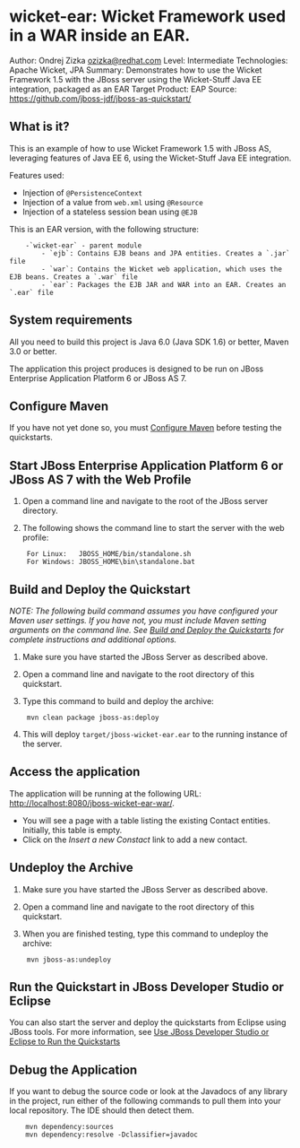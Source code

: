 wicket-ear: Wicket Framework used in a WAR inside an EAR.
=========================================================
Author: Ondrej Zizka <ozizka@redhat.com>
Level: Intermediate
Technologies: Apache Wicket, JPA
Summary: Demonstrates how to use the Wicket Framework 1.5 with the JBoss server using the Wicket-Stuff Java EE integration, packaged as an EAR
Target Product: EAP
Source: <https://github.com/jboss-jdf/jboss-as-quickstart/>

What is it?
-----------

This is an example of how to use Wicket Framework 1.5 with JBoss AS, leveraging features of Java EE 6, using the Wicket-Stuff Java EE integration.

Features used:

* Injection of `@PersistenceContext`
* Injection of a value from `web.xml` using `@Resource`
* Injection of a stateless session bean using `@EJB`

This is an EAR version, with the following structure:

        -`wicket-ear` - parent module
            - `ejb`: Contains EJB beans and JPA entities. Creates a `.jar` file
            - `war`: Contains the Wicket web application, which uses the EJB beans. Creates a `.war` file
            - `ear`: Packages the EJB JAR and WAR into an EAR. Creates an `.ear` file


System requirements
-------------------

All you need to build this project is Java 6.0 (Java SDK 1.6) or better, Maven 3.0 or better.

The application this project produces is designed to be run on JBoss Enterprise Application Platform 6 or JBoss AS 7. 

 
Configure Maven
---------------

If you have not yet done so, you must [Configure Maven](../README.md#configure-maven) before testing the quickstarts.


Start JBoss Enterprise Application Platform 6 or JBoss AS 7 with the Web Profile
-------------------------

1. Open a command line and navigate to the root of the JBoss server directory.
2. The following shows the command line to start the server with the web profile:

        For Linux:   JBOSS_HOME/bin/standalone.sh
        For Windows: JBOSS_HOME\bin\standalone.bat


Build and Deploy the Quickstart
-------------------------

_NOTE: The following build command assumes you have configured your Maven user settings. If you have not, you must include Maven setting arguments on the command line. See [Build and Deploy the Quickstarts](../README.md#build-and-deploy-the-quickstarts) for complete instructions and additional options._

1. Make sure you have started the JBoss Server as described above.
2. Open a command line and navigate to the root directory of this quickstart.
3. Type this command to build and deploy the archive:

        mvn clean package jboss-as:deploy

4. This will deploy `target/jboss-wicket-ear.ear` to the running instance of the server.


Access the application 
----------------------

The application will be running at the following URL: <http://localhost:8080/jboss-wicket-ear-war/>.

 * You will see a page with a table listing the existing Contact entities. Initially, this table is empty.
 * Click on the _Insert a new Constact_ link to add a new contact.


Undeploy the Archive
--------------------

1. Make sure you have started the JBoss Server as described above.
2. Open a command line and navigate to the root directory of this quickstart.
3. When you are finished testing, type this command to undeploy the archive:

        mvn jboss-as:undeploy


Run the Quickstart in JBoss Developer Studio or Eclipse
-------------------------------------
You can also start the server and deploy the quickstarts from Eclipse using JBoss tools. For more information, see [Use JBoss Developer Studio or Eclipse to Run the Quickstarts](../README.md#use-jboss-developer-studio-or-eclipse-to-run-the-quickstarts) 


Debug the Application
---------------------

If you want to debug the source code or look at the Javadocs of any library in the project, run either of the following commands to pull them into your local repository. The IDE should then detect them.

        mvn dependency:sources
        mvn dependency:resolve -Dclassifier=javadoc
